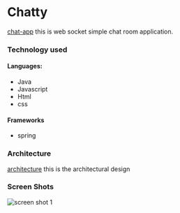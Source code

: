# Chatty
[chat-app](https://brandon-chatty.onrender.com) this is web socket simple chat room application. 
### Technology used
#### Languages:
* Java
* Javascript
* Html
* css
#### Frameworks
* spring
### Architecture
[architecture](file:///home/brandon/Pictures/Home.svg) this is the architectural design
### Screen Shots
![screen shot 1](http://localhost:8080/api/v1/screen-shot)
